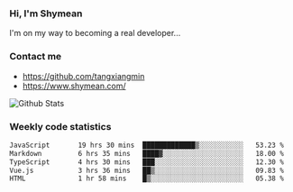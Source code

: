 ### Hi, I'm Shymean

I'm on my way to becoming a real developer...

### Contact me

- <https://github.com/tangxiangmin>
- <https://www.shymean.com/>

![Github Stats](https://github-readme-stats.vercel.app/api?username=tangxiangmin&show_icons=true&theme=dark)


###  Weekly code statistics

<!--START_SECTION:waka-->

```txt
JavaScript       19 hrs 30 mins  █████████████▒░░░░░░░░░░░   53.23 %
Markdown         6 hrs 35 mins   ████▓░░░░░░░░░░░░░░░░░░░░   18.00 %
TypeScript       4 hrs 30 mins   ███░░░░░░░░░░░░░░░░░░░░░░   12.30 %
Vue.js           3 hrs 36 mins   ██▒░░░░░░░░░░░░░░░░░░░░░░   09.83 %
HTML             1 hr 58 mins    █▒░░░░░░░░░░░░░░░░░░░░░░░   05.38 %
```

<!--END_SECTION:waka-->